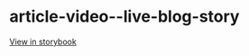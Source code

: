 # article-video--live-blog-story

[View in storybook](https://raw.githack.com/Independent-Digital-News-and-Media-Ltd/standard-pwamp-sb/PR-506-sb/index.html?path=/story/article-video--live-blog-story)
